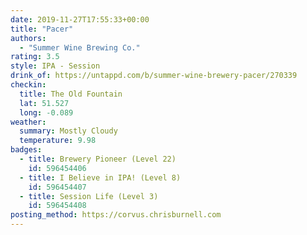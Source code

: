 ```yaml
---
date: 2019-11-27T17:55:33+00:00
title: "Pacer"
authors:
  - "Summer Wine Brewing Co."
rating: 3.5
style: IPA - Session
drink_of: https://untappd.com/b/summer-wine-brewery-pacer/270339
checkin:
  title: The Old Fountain
  lat: 51.527
  long: -0.089
weather:
  summary: Mostly Cloudy
  temperature: 9.98
badges:
  - title: Brewery Pioneer (Level 22)
    id: 596454406
  - title: I Believe in IPA! (Level 8)
    id: 596454407
  - title: Session Life (Level 3)
    id: 596454408
posting_method: https://corvus.chrisburnell.com
---
```

